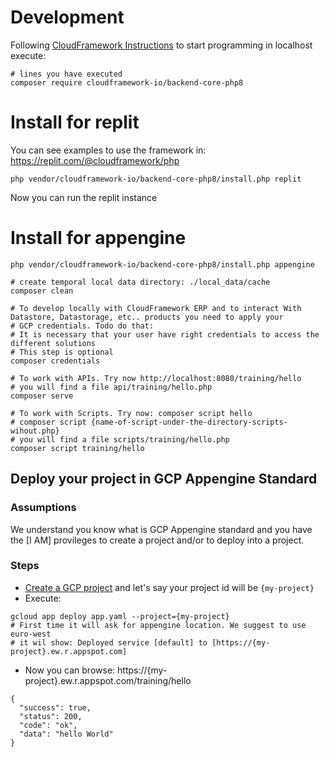 # Development
Following [CloudFramework Instructions](https://www.notion.so/cloudframework/appengine-php-core20-74c573448dc94ebba7e51fc86b8ad9cb) to start programming in localhost execute:
```shell
# lines you have executed
composer require cloudframework-io/backend-core-php8
```
# Install for replit
You can see examples to use the framework in: https://replit.com/@cloudframework/php
```shell
php vendor/cloudframework-io/backend-core-php8/install.php replit
```

Now you can run the replit instance

# Install for appengine

```shell
php vendor/cloudframework-io/backend-core-php8/install.php appengine

# create temporal local data directory: ./local_data/cache
composer clean

# To develop locally with CloudFramework ERP and to interact With Datastore, Datastorage, etc.. products you need to apply your 
# GCP credentials. Todo do that:
# It is necessary that your user have right credentials to access the different solutions
# This step is optional
composer credentials

# To work with APIs. Try now http://localhost:8080/training/hello
# you will find a file api/training/hello.php
composer serve

# To work with Scripts. Try now: composer script hello
# composer script {name-of-script-under-the-directory-scripts-wihout.php}
# you will find a file scripts/training/hello.php 
composer script training/hello
```

## Deploy your project in GCP Appengine Standard
### Assumptions
We understand you know what is GCP Appengine standard and you have the [I AM] provileges
to create a project and/or to deploy into a project.

### Steps
* [Create a GCP project](https://console.cloud.google.com/projectcreate) and let's say your project id will be `{my-project}`
* Execute:
```
gcloud app deploy app.yaml --project={my-project}
# First time it will ask for appengine location. We suggest to use euro-west
# it wil show: Deployed service [default] to [https://{my-project}.ew.r.appspot.com]
```
* Now you can browse: https://{my-project}.ew.r.appspot.com/training/hello
```
{
  "success": true,
  "status": 200,
  "code": "ok",
  "data": "hello World"
}
```